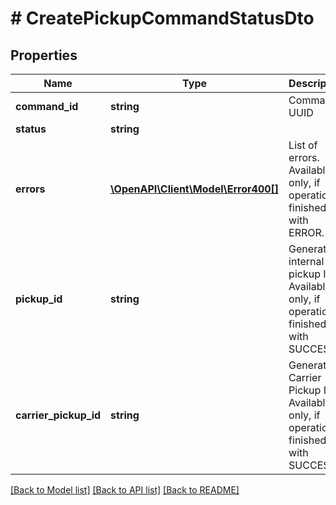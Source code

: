 # # CreatePickupCommandStatusDto

## Properties

Name | Type | Description | Notes
------------ | ------------- | ------------- | -------------
**command_id** | **string** | Command UUID | [optional]
**status** | **string** |  | [optional]
**errors** | [**\OpenAPI\Client\Model\Error400[]**](Error400.md) | List of errors. Available only, if operation finished with ERROR. | [optional]
**pickup_id** | **string** | Generated internal pickup ID. Available only, if operation finished with SUCCESS. | [optional]
**carrier_pickup_id** | **string** | Generated Carrier Pickup ID. Available only, if operation finished with SUCCESS. | [optional]

[[Back to Model list]](../../README.md#models) [[Back to API list]](../../README.md#endpoints) [[Back to README]](../../README.md)
